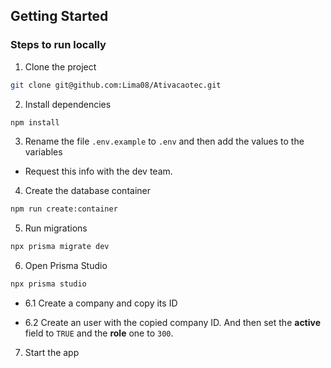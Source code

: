 ## Getting Started

### Steps to run locally

1. Clone the project

```bash
git clone git@github.com:Lima08/Ativacaotec.git
```

2. Install dependencies

```bash
npm install
```

3. Rename the file `.env.example` to `.env` and then add the values to the variables

- Request this info with the dev team.

4. Create the database container

```bash
npm run create:container
```

5. Run migrations

```bash
npx prisma migrate dev
```

6. Open Prisma Studio

```bash
npx prisma studio
```

- 6.1 Create a company and copy its ID

- 6.2 Create an user with the copied company ID. And then set the **active** field to `TRUE` and the **role** one to `300`.

7. Start the app
